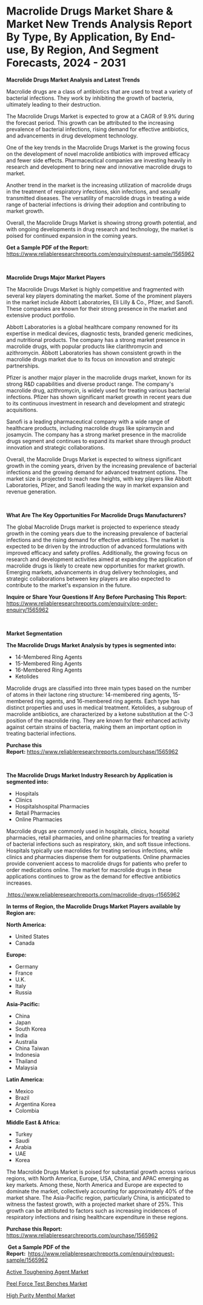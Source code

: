 <p><h1>Macrolide Drugs Market Share & Market New Trends Analysis Report By Type, By Application, By End-use, By Region, And Segment Forecasts, 2024 - 2031</h1></p><p><strong>Macrolide Drugs Market Analysis and Latest Trends</strong></p>
<p><p>Macrolide drugs are a class of antibiotics that are used to treat a variety of bacterial infections. They work by inhibiting the growth of bacteria, ultimately leading to their destruction.</p><p>The Macrolide Drugs Market is expected to grow at a CAGR of 9.9% during the forecast period. This growth can be attributed to the increasing prevalence of bacterial infections, rising demand for effective antibiotics, and advancements in drug development technology.</p><p>One of the key trends in the Macrolide Drugs Market is the growing focus on the development of novel macrolide antibiotics with improved efficacy and fewer side effects. Pharmaceutical companies are investing heavily in research and development to bring new and innovative macrolide drugs to market.</p><p>Another trend in the market is the increasing utilization of macrolide drugs in the treatment of respiratory infections, skin infections, and sexually transmitted diseases. The versatility of macrolide drugs in treating a wide range of bacterial infections is driving their adoption and contributing to market growth.</p><p>Overall, the Macrolide Drugs Market is showing strong growth potential, and with ongoing developments in drug research and technology, the market is poised for continued expansion in the coming years.</p></p>
<p><strong>Get a Sample PDF of the Report:&nbsp;</strong> <a href="https://www.reliableresearchreports.com/enquiry/request-sample/1565962">https://www.reliableresearchreports.com/enquiry/request-sample/1565962</a></p>
<p>&nbsp;</p>
<p><strong>Macrolide Drugs Major Market Players</strong></p>
<p><p>The Macrolide Drugs Market is highly competitive and fragmented with several key players dominating the market. Some of the prominent players in the market include Abbott Laboratories, Eli Lilly & Co., Pfizer, and Sanofi. These companies are known for their strong presence in the market and extensive product portfolio.</p><p>Abbott Laboratories is a global healthcare company renowned for its expertise in medical devices, diagnostic tests, branded generic medicines, and nutritional products. The company has a strong market presence in macrolide drugs, with popular products like clarithromycin and azithromycin. Abbott Laboratories has shown consistent growth in the macrolide drugs market due to its focus on innovation and strategic partnerships.</p><p>Pfizer is another major player in the macrolide drugs market, known for its strong R&D capabilities and diverse product range. The company's macrolide drug, azithromycin, is widely used for treating various bacterial infections. Pfizer has shown significant market growth in recent years due to its continuous investment in research and development and strategic acquisitions.</p><p>Sanofi is a leading pharmaceutical company with a wide range of healthcare products, including macrolide drugs like spiramycin and josamycin. The company has a strong market presence in the macrolide drugs segment and continues to expand its market share through product innovation and strategic collaborations.</p><p>Overall, the Macrolide Drugs Market is expected to witness significant growth in the coming years, driven by the increasing prevalence of bacterial infections and the growing demand for advanced treatment options. The market size is projected to reach new heights, with key players like Abbott Laboratories, Pfizer, and Sanofi leading the way in market expansion and revenue generation.</p></p>
<p>&nbsp;</p>
<p><strong>What Are The Key Opportunities For Macrolide Drugs Manufacturers?</strong></p>
<p><p>The global Macrolide Drugs market is projected to experience steady growth in the coming years due to the increasing prevalence of bacterial infections and the rising demand for effective antibiotics. The market is expected to be driven by the introduction of advanced formulations with improved efficacy and safety profiles. Additionally, the growing focus on research and development activities aimed at expanding the application of macrolide drugs is likely to create new opportunities for market growth. Emerging markets, advancements in drug delivery technologies, and strategic collaborations between key players are also expected to contribute to the market's expansion in the future.</p></p>
<p><strong>Inquire or Share Your Questions If Any Before Purchasing This Report:</strong> <a href="https://www.reliableresearchreports.com/enquiry/pre-order-enquiry/1565962">https://www.reliableresearchreports.com/enquiry/pre-order-enquiry/1565962</a></p>
<p>&nbsp;</p>
<p><strong>Market Segmentation</strong></p>
<p><strong>The Macrolide Drugs Market Analysis by types is segmented into:</strong></p>
<p><ul><li>14-Membered Ring Agents</li><li>15-Membered Ring Agents</li><li>16-Membered Ring Agents</li><li>Ketolides</li></ul></p>
<p><p>Macrolide drugs are classified into three main types based on the number of atoms in their lactone ring structure: 14-membered ring agents, 15-membered ring agents, and 16-membered ring agents. Each type has distinct properties and uses in medical treatment. Ketolides, a subgroup of macrolide antibiotics, are characterized by a ketone substitution at the C-3 position of the macrolide ring. They are known for their enhanced activity against certain strains of bacteria, making them an important option in treating bacterial infections.</p></p>
<p><strong>Purchase this Report:&nbsp;</strong><a href="https://www.reliableresearchreports.com/purchase/1565962">https://www.reliableresearchreports.com/purchase/1565962</a></p>
<p>&nbsp;</p>
<p><strong>The Macrolide Drugs Market Industry Research by Application is segmented into:</strong></p>
<p><ul><li>Hospitals</li><li>Clinics</li><li>Hospitalshospital Pharmacies</li><li>Retail Pharmacies</li><li>Online Pharmacies</li></ul></p>
<p><p>Macrolide drugs are commonly used in hospitals, clinics, hospital pharmacies, retail pharmacies, and online pharmacies for treating a variety of bacterial infections such as respiratory, skin, and soft tissue infections. Hospitals typically use macrolides for treating serious infections, while clinics and pharmacies dispense them for outpatients. Online pharmacies provide convenient access to macrolide drugs for patients who prefer to order medications online. The market for macrolide drugs in these applications continues to grow as the demand for effective antibiotics increases.</p></p>
<p><a href="https://www.reliableresearchreports.com/macrolide-drugs-r1565962">&nbsp;https://www.reliableresearchreports.com/macrolide-drugs-r1565962</a></p>
<p><strong>In terms of Region, the Macrolide Drugs Market Players available by Region are:</strong></p>
<p>
    <p> <strong> North America: </strong>
        <ul>
            <li>United States</li>
            <li>Canada</li>
        </ul>
        </p> 
    <p> <strong> Europe: </strong>
        <ul>
            <li>Germany</li>
            <li>France</li>
            <li>U.K.</li>
            <li>Italy</li>
            <li>Russia</li>
        </ul>
        </p> 
    <p> <strong> Asia-Pacific: </strong>
        <ul>
            <li>China</li>
            <li>Japan</li>
            <li>South Korea</li>
            <li>India</li>
            <li>Australia</li>
            <li>China Taiwan</li>
            <li>Indonesia</li>
            <li>Thailand</li>
            <li>Malaysia</li>
        </ul>
        </p> 
    <p> <strong> Latin America: </strong>
        <ul>
            <li>Mexico</li>
            <li>Brazil</li>
            <li>Argentina Korea</li>
            <li>Colombia</li>
        </ul>
        </p> 
    <p> <strong> Middle East & Africa: </strong>
        <ul>
            <li>Turkey</li>
            <li>Saudi</li>
            <li>Arabia</li>
            <li>UAE</li>
            <li>Korea</li>
        </ul>
    </p>
    </p>
<p><p>The Macrolide Drugs Market is poised for substantial growth across various regions, with North America, Europe, USA, China, and APAC emerging as key markets. Among these, North America and Europe are expected to dominate the market, collectively accounting for approximately 40% of the market share. The Asia-Pacific region, particularly China, is anticipated to witness the fastest growth, with a projected market share of 25%. This growth can be attributed to factors such as increasing incidences of respiratory infections and rising healthcare expenditure in these regions.</p></p>
<p><strong>Purchase this Report: </strong><a href="https://www.reliableresearchreports.com/purchase/1565962">https://www.reliableresearchreports.com/purchase/1565962</a></p>
<p>&nbsp;<strong>Get a Sample PDF of the Report:&nbsp;&nbsp;</strong><a href="https://www.reliableresearchreports.com/enquiry/request-sample/1565962">https://www.reliableresearchreports.com/enquiry/request-sample/1565962</a></p>
<p><strong></strong></p>
<p><p><a href="https://www.linkedin.com/pulse/active-toughening-agent-market-size-reflecting-forecast-p26lc">Active Toughening Agent Market</a></p><p><a href="https://www.linkedin.com/pulse/peel-force-test-benches-market-research-report-unlocks-analysis-zqnpe">Peel Force Test Benches Market</a></p><p><a href="https://www.linkedin.com/pulse/high-purity-menthol-market-research-report-unlocks-analysis-yiuqf">High Purity Menthol Market</a></p></p>